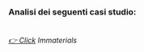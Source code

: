 ### Analisi dei seguenti casi studio:

###### <br>[👉 Click](https://divisare.com/projects/170526-einar-sneve-martinussen-jorn-knutsen-timo-arnall-immaterials-light-painting-wifi) Immaterials

